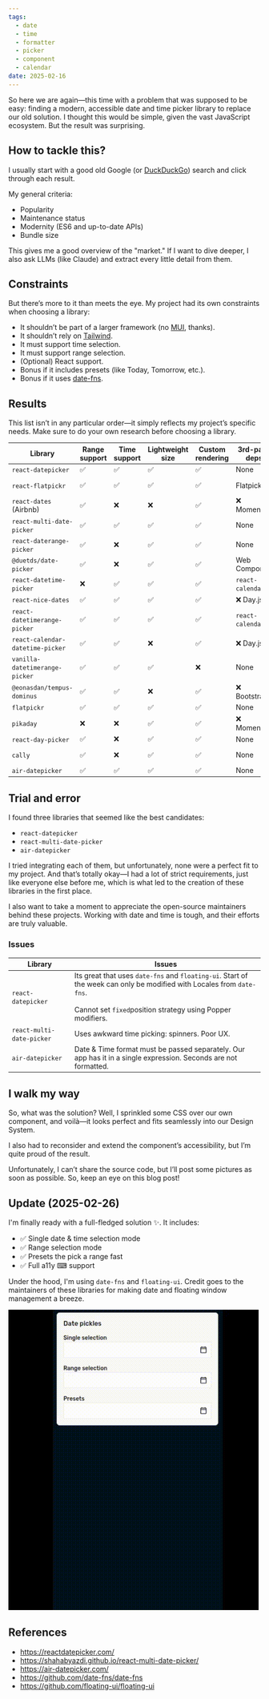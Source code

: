 ```yaml
---
tags:
  - date
  - time
  - formatter
  - picker
  - component
  - calendar
date: 2025-02-16
---
```

So here we are again—this time with a problem that was supposed to be easy: finding a modern, accessible date and time picker library to replace our old solution. I thought this would be simple, given the vast JavaScript ecosystem. But the result was surprising.
## How to tackle this? 
I usually start with a good old Google (or [DuckDuckGo](https://duckduckgo.com/)) search and click through each result.

My general criteria:
- Popularity
- Maintenance status
- Modernity (ES6 and up-to-date APIs)
- Bundle size

This gives me a good overview of the "market." If I want to dive deeper, I also ask LLMs (like Claude) and extract every little detail from them.

## Constraints
But there’s more to it than meets the eye. My project had its own constraints when choosing a library:
- It shouldn’t be part of a larger framework (no [MUI](https://mui.com/), thanks).
- It shouldn’t rely on [Tailwind](https://tailwindcss.com/).
- It must support time selection.
- It must support range selection.
- (Optional) React support.
- Bonus if it includes presets (like Today, Tomorrow, etc.).
- Bonus if it uses [date-fns](https://date-fns.org/).
## Results
This list isn’t in any particular order—it simply reflects my project’s specific needs. Make sure to do your own research before choosing a library.

| Library                          | Range support | Time support | Lightweight size | Custom rendering | 3rd-patry deps.  | Type          |
| -------------------------------- | ------------- | ------------ | ---------------- | ---------------- | ---------------- | ------------- |
| `react-datepicker`               | ✅             | ✅            | ✅                | ✅                | None             | React         |
| `react-flatpickr`                | ✅             | ✅            | ✅                | ✅                | Flatpickr        | React wrapper |
| `react-dates` (Airbnb)           | ✅             | ❌            | ❌                | ✅                | ❌ Moment.js      | React         |
| `react-multi-date-picker`        | ✅             | ✅            | ✅                | ✅                | None             | React         |
| `react-daterange-picker`         | ✅             | ❌            | ✅                | ✅                | None             | React         |
| `@duetds/date-picker`            | ✅             | ❌            | ✅                | ✅                | Web Component    | Web Component |
| `react-datetime-picker`          | ❌             | ✅            | ✅                | ✅                | `react-calendar` | React         |
| `react-nice-dates`               | ✅             | ✅            | ✅                | ✅                | ❌ Day.js         | React         |
| `react-datetimerange-picker`     | ✅             | ✅            | ✅                | ✅                | `react-calendar` | React         |
| `react-calendar-datetime-picker` | ✅             | ✅            | ❌                | ✅                | ❌ Day.js         | React         |
| `vanilla-datetimerange-picker`   | ✅             | ✅            | ✅                | ❌                | None             | Vanilla JS    |
| `@eonasdan/tempus-dominus`       | ✅             | ✅            | ❌                | ✅                | ❌ Bootstrap 5    | Vanilla JS    |
| `flatpickr`                      | ✅             | ✅            | ✅                | ✅                | None             | Vanilla JS    |
| `pikaday`                        | ❌             | ❌            | ✅                | ✅                | ❌ Moment.js      | Vanilla JS    |
| `react-day-picker`               | ✅             | ❌            | ✅                | ✅                | None             | React         |
| `cally`                          | ✅             | ❌            | ✅                | ✅                | None             | Web Component |
| `air-datepicker`                 | ✅             | ✅            | ✅                | ✅                | None             | Vanilla JS    |

## Trial and error
I found three libraries that seemed like the best candidates:

- `react-datepicker` 
- `react-multi-date-picker`
- `air-datepicker`

I tried integrating each of them, but unfortunately, none were a perfect fit to my project. And that’s totally okay—I had a lot of strict requirements, just like everyone else before me, which is what led to the creation of these libraries in the first place.

I also want to take a moment to appreciate the open-source maintainers behind these projects. Working with date and time is tough, and their efforts are truly valuable.

### Issues

| Library                   | **Issues**                                                                                                                                                                                |
| ------------------------- | ----------------------------------------------------------------------------------------------------------------------------------------------------------------------------------------- |
| `react-datepicker`        | Its great that uses `date-fns` and `floating-ui`. Start of the week can only be modified with Locales from `date-fns`.<br><br>Cannot set `fixed`position strategy using Popper modifiers. |
| `react-multi-date-picker` | Uses awkward time picking: spinners. Poor UX.                                                                                                                                             |
| `air-datepicker`          | Date & Time format must be passed separately. Our app has it in a single expression. Seconds are not formatted.                                                                           |
## I walk my way
So, what was the solution? Well, I sprinkled some CSS over our own component, and voilà—it looks perfect and fits seamlessly into our Design System.

I also had to reconsider and extend the component’s accessibility, but I’m quite proud of the result.

Unfortunately, I can’t share the source code, but I’ll post some pictures as soon as possible. So, keep an eye on this blog post!

## Update (2025-02-26)
I'm finally ready with a full-fledged solution ✨. It includes:

- ✅ Single date & time selection mode
- ✅ Range selection mode
- ✅ Presets the pick a range fast
- ✅ Full a11y ⌨ support

Under the hood, I'm using `date-fns` and `floating-ui`. Credit goes to the maintainers of these libraries for making date and floating window management a breeze.

![Demonstrating the date picker functions](./Images/date_pickles.gif "Date pickles")

## References
- https://reactdatepicker.com/
- https://shahabyazdi.github.io/react-multi-date-picker/
- https://air-datepicker.com/
- https://github.com/date-fns/date-fns
- https://github.com/floating-ui/floating-ui






 